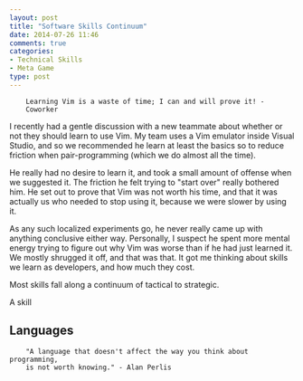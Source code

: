 ```yaml
---
layout: post
title: "Software Skills Continuum"
date: 2014-07-26 11:46
comments: true
categories: 
- Technical Skills
- Meta Game
type: post
---
```


        Learning Vim is a waste of time; I can and will prove it! -
        Coworker
        
I recently had a gentle discussion with a new teammate about whether
or not they should learn to use Vim. My team uses a Vim emulator
inside Visual Studio, and so we recommended he learn at least the
basics so to reduce friction when pair-programming (which we do almost
all the time).

He really had no desire to learn it, and took a small amount of
offense when we suggested it. The friction he felt trying to "start
over" really bothered him. He set out to prove that Vim was not worth
his time, and that it was actually us who needed to stop using it,
because we were slower by using it.

As any such localized experiments go, he never really came up with
anything conclusive either way. Personally, I suspect he spent more
mental energy trying to figure out why Vim was worse than if he had
just learned it. We mostly shrugged it off, and that was that. It got
me thinking about skills we learn as developers, and how much they
cost.

Most skills fall along a continuum of tactical to strategic.

A skill

## Languages ##

        "A language that doesn't affect the way you think about programming,
        is not worth knowing." - Alan Perlis

